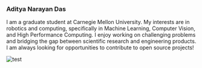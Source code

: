 ### Aditya Narayan Das

I am a graduate student at Carnegie Mellon University. My interests are in robotics and computing, specifically in Machine Learning, Computer Vision, and High Performance Computing. I enjoy working on challenging problems and bridging the gap between scientific research and engineering products. I am always looking for opportunities to contribute to open source projects!

![test](https://media.alienwarearena.com/media/PIKA-PIKA-j.gif)
